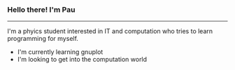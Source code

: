 ### Hello there! I'm Pau

 ___

I'm a phyics student interested in IT and computation who tries to learn programming for myself.

- I'm currently learning gnuplot
- I'm looking to get into the computation world
